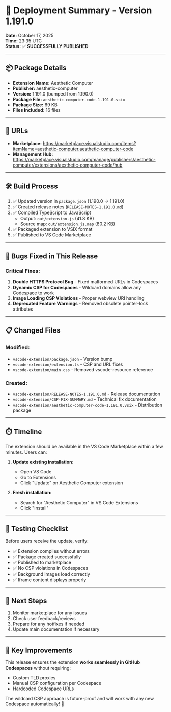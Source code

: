 # 🚀 Deployment Summary - Version 1.191.0

**Date:** October 17, 2025  
**Time:** 23:35 UTC  
**Status:** ✅ **SUCCESSFULLY PUBLISHED**

---

## 📦 Package Details

- **Extension Name:** Aesthetic Computer
- **Publisher:** aesthetic-computer
- **Version:** 1.191.0 (bumped from 1.190.0)
- **Package File:** `aesthetic-computer-code-1.191.0.vsix`
- **Package Size:** 69 KB
- **Files Included:** 16 files

---

## 🔗 URLs

- **Marketplace:** https://marketplace.visualstudio.com/items?itemName=aesthetic-computer.aesthetic-computer-code
- **Management Hub:** https://marketplace.visualstudio.com/manage/publishers/aesthetic-computer/extensions/aesthetic-computer-code/hub

---

## 🛠️ Build Process

1. ✅ Updated version in `package.json` (1.190.0 → 1.191.0)
2. ✅ Created release notes (`RELEASE-NOTES-1.191.0.md`)
3. ✅ Compiled TypeScript to JavaScript
   - Output: `out/extension.js` (41.8 KB)
   - Source map: `out/extension.js.map` (80.2 KB)
4. ✅ Packaged extension to VSIX format
5. ✅ Published to VS Code Marketplace

---

## 🐛 Bugs Fixed in This Release

### Critical Fixes:
1. **Double HTTPS Protocol Bug** - Fixed malformed URLs in Codespaces
2. **Dynamic CSP for Codespaces** - Wildcard domains allow any Codespace to work
3. **Image Loading CSP Violations** - Proper webview URI handling
4. **Deprecated Feature Warnings** - Removed obsolete pointer-lock attributes

---

## 📋 Changed Files

### Modified:
- `vscode-extension/package.json` - Version bump
- `vscode-extension/extension.ts` - CSP and URL fixes
- `vscode-extension/main.css` - Removed vscode-resource reference

### Created:
- `vscode-extension/RELEASE-NOTES-1.191.0.md` - Release documentation
- `vscode-extension/CSP-FIX-SUMMARY.md` - Technical fix documentation
- `vscode-extension/aesthetic-computer-code-1.191.0.vsix` - Distribution package

---

## ⏱️ Timeline

The extension should be available in the VS Code Marketplace within a few minutes. Users can:

1. **Update existing installation:**
   - Open VS Code
   - Go to Extensions
   - Click "Update" on Aesthetic Computer extension

2. **Fresh installation:**
   - Search for "Aesthetic Computer" in VS Code Extensions
   - Click "Install"

---

## 🧪 Testing Checklist

Before users receive the update, verify:
- ✅ Extension compiles without errors
- ✅ Package created successfully
- ✅ Published to marketplace
- ✅ No CSP violations in Codespaces
- ✅ Background images load correctly
- ✅ Iframe content displays properly

---

## 📝 Next Steps

1. Monitor marketplace for any issues
2. Check user feedback/reviews
3. Prepare for any hotfixes if needed
4. Update main documentation if necessary

---

## 🎯 Key Improvements

This release ensures the extension **works seamlessly in GitHub Codespaces** without requiring:
- Custom TLD proxies
- Manual CSP configuration per Codespace
- Hardcoded Codespace URLs

The wildcard CSP approach is future-proof and will work with any new Codespace automatically! 🚀
